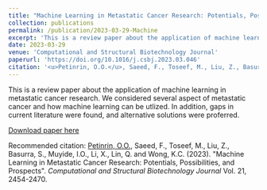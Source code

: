```yaml
---
title: "Machine Learning in Metastatic Cancer Research: Potentials, Possibilities, and Prospects"
collection: publications
permalink: /publication/2023-03-29-Machine
excerpt: 'This is a review paper about the application of machine learning in several aspects of metastatic cancer research.'
date: 2023-03-29
venue: 'Computational and Structural Biotechnology Journal'
paperurl: 'https://doi.org/10.1016/j.csbj.2023.03.046'
citation: '<u>Petinrin, O.O.</u>, Saeed, F., Toseef, M., Liu, Z., Basurra, S., Muyide, I.O., Li, X., Lin, Q. and Wong, K.C. (2023). &quot;Machine Learning in Metastatic Cancer Research: Potentials, Possibilities, and Prospects&quot;. <i>Computational and Structural Biotechnology Journal</i> Vol. 21, 2454-2470.'
---
```

This is a review paper about the application of machine learning in metastatic cancer research. We considered several aspect of metastatic cancer and how machine learning can be utlized. In addition, gaps in current literature were found, and alternative solutions were proferred. 

[Download paper here](http://olutomilayo.github.io/files/Paper16.pdf)

Recommended citation: <u>Petinrin, O.O.</u>, Saeed, F., Toseef, M., Liu, Z., Basurra, S., Muyide, I.O., Li, X., Lin, Q. and Wong, K.C. (2023). "Machine Learning in Metastatic Cancer Research: Potentials, Possibilities, and Prospects". <i>Computational and Structural Biotechnology Journal</i> Vol. 21, 2454-2470.
